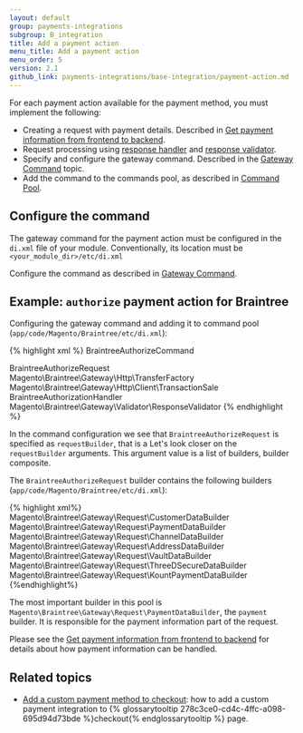 ```yaml
---
layout: default
group: payments-integrations
subgroup: B_integration
title: Add a payment action
menu_title: Add a payment action
menu_order: 5
version: 2.1
github_link: payments-integrations/base-integration/payment-action.md
---
```


For each payment action available for the payment method, you must implement the following:

- Creating a request with payment details. Described in [Get payment information from frontend to backend]({{page.baseurl}}payments-integrations/base-integration/get-payment-info.html).
- Request processing using [response handler]({{page.baseurl}}payments-integrations/payment-gateway/response-handler.html) and [response validator]({{page.baseurl}}payments-integrations/payment-gateway/response-validator.html).
- Specify and configure the gateway command. Described in the [Gateway Command]({{page.baseurl}}payments-integrations/payment-gateway/gateway-command.html#adding-gateway-commands) topic.
- Add the command to the commands pool, as described in [Command Pool]({{page.baseurl}}/payments-integrations/payment-gateway/command-pool.html#command-pool-configuration-for-a-particular-provider).


## Configure the command

The gateway command for the payment action must be configured in the `di.xml` file of your module. Conventionally, its location must be `<your_module_dir>/etc/di.xml`

Configure the command as described in [Gateway Command]({{page.baseurl}}/payments-integrations/payment-gateway/gateway-command.html#particular-gateway-commands).


## Example: `authorize` payment action for Braintree

Configuring the gateway command and adding it to command pool (`app/code/Magento/Braintree/etc/di.xml`): 

{% highlight xml %}
<virtualType name="BraintreeCommandPool" type="Magento\Payment\Gateway\Command\CommandPool">
    <arguments>
        <argument name="commands" xsi:type="array">
            <item name="authorize" xsi:type="string">BraintreeAuthorizeCommand</item>
        </argument>
    </arguments>
</virtualType>

<virtualType name="BraintreeAuthorizeCommand" type="Magento\Payment\Gateway\Command\GatewayCommand">
    <arguments>
        <argument name="requestBuilder" xsi:type="object">BraintreeAuthorizeRequest</argument>
        <argument name="transferFactory" xsi:type="object">Magento\Braintree\Gateway\Http\TransferFactory</argument>
        <argument name="client" xsi:type="object">Magento\Braintree\Gateway\Http\Client\TransactionSale</argument>
        <argument name="handler" xsi:type="object">BraintreeAuthorizationHandler</argument>
        <argument name="validator" xsi:type="object">Magento\Braintree\Gateway\Validator\ResponseValidator</argument>
    </arguments>
</virtualType>
{% endhighlight %}


In the command configuration we see that `BraintreeAuthorizeRequest` is specified as `requestBuilder`, that is a
Let's look closer on the `requestBuilder` arguments. This argument value is a list of builders, builder composite.  

The `BraintreeAuthorizeRequest` builder contains the following builders (`app/code/Magento/Braintree/etc/di.xml`):

{% highlight xml%}
<virtualType name="BraintreeAuthorizeRequest" type="Magento\Payment\Gateway\Request\BuilderComposite">
        <arguments>
            <argument name="builders" xsi:type="array">
                <item name="customer" xsi:type="string">Magento\Braintree\Gateway\Request\CustomerDataBuilder</item>
                <item name="payment" xsi:type="string">Magento\Braintree\Gateway\Request\PaymentDataBuilder</item>
                <item name="channel" xsi:type="string">Magento\Braintree\Gateway\Request\ChannelDataBuilder</item>
                <item name="address" xsi:type="string">Magento\Braintree\Gateway\Request\AddressDataBuilder</item>
                <item name="vault" xsi:type="string">Magento\Braintree\Gateway\Request\VaultDataBuilder</item>
                <item name="3dsecure" xsi:type="string">Magento\Braintree\Gateway\Request\ThreeDSecureDataBuilder</item>
                <item name="kount" xsi:type="string">Magento\Braintree\Gateway\Request\KountPaymentDataBuilder</item>
            </argument>
        </arguments>
    </virtualType>
{%endhighlight%}

The most important builder in this pool is `Magento\Braintree\Gateway\Request\PaymentDataBuilder`, the `payment` builder. It is responsible for the payment information part of the request.  

Please see the [Get payment information from frontend to backend]({{page.baseurl}}payments-integrations/base-integration/get-payment-info.html) for details about how payment information can be handled.

## Related topics

- [Add a custom payment method to checkout]({{page.baseurl}}howdoi/checkout/checkout_payment.html): how to add a custom payment integration to {% glossarytooltip 278c3ce0-cd4c-4ffc-a098-695d94d73bde %}checkout{% endglossarytooltip %} page.

